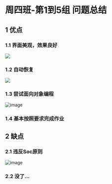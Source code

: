 # 周四班-第1到5组 问题总结

## 1 优点

### 1.1 界面美观，效果良好

![](http://ww2.sinaimg.cn/large/ed796d65gw1eydfnvajtig20zk0m8hdw.gif)

### 1.2 自动恢复

![](http://ww1.sinaimg.cn/large/ed796d65gw1eydg2o88rxg20zk0m8e8e.gif)

### 1.3 尝试面向对象编程

![image](https://cloud.githubusercontent.com/assets/7693440/11396220/0d3dfc88-93ab-11e5-8062-c21ef52ba776.png)


### 1.4 基本按照要求完成作业

## 2 缺点

### 2.1 违反Soc原则

![image](https://cloud.githubusercontent.com/assets/7693440/11396260/33098838-93ab-11e5-8108-19e08c79c683.png)

### 2.2 没了...
